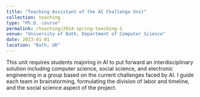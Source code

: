 ```yaml
---
title: "Teaching Assistant of the AI Challenge Unit"
collection: teaching
type: "Ph.D. course"
permalink: /teaching/2014-spring-teaching-1
venue: "University of Bath, Department of Computer Science"
date: 2023-01-01
location: "Bath, UK"
---
```


This unit requires students majoring in AI to put forward an interdisciplinary solution including
computer science, social science, and electronic engineering in a group based on the current challenges faced by AI. I guide each team in brainstorming, formulating the division of labor and timeline, and the social science aspect of the project.





